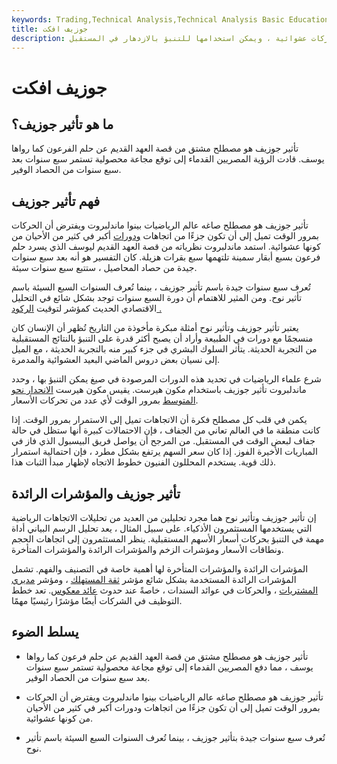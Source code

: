 ```yaml
---
keywords: Trading,Technical Analysis,Technical Analysis Basic Education
title: جوزيف افكت
description: تأثير جوزيف هو مفهوم أن المثابرة بمرور الوقت تحدث ضمن حركات عشوائية ، ويمكن استخدامها للتنبؤ بالازدهار في المستقبل.
---
```


# جوزيف افكت
## ما هو تأثير جوزيف؟

تأثير جوزيف هو مصطلح مشتق من قصة العهد القديم عن حلم الفرعون كما رواها يوسف. قادت الرؤية المصريين القدماء إلى توقع مجاعة محصولية تستمر سبع سنوات بعد سبع سنوات من الحصاد الوفير.

## فهم تأثير جوزيف

تأثير جوزيف هو مصطلح صاغه عالم الرياضيات بينوا ماندلبروت ويفترض أن الحركات بمرور الوقت تميل إلى أن تكون جزءًا من اتجاهات [ودورات](/market_cycles) أكبر في كثير من الأحيان من كونها عشوائية. استمد ماندلبروت نظرياته من قصة العهد القديم ليوسف الذي يسرد حلم فرعون بسبع أبقار سمينة تلتهمها سبع بقرات هزيلة. كان التفسير هو أنه بعد سبع سنوات جيدة من حصاد المحاصيل ، ستتبع سبع سنوات سيئة.

تُعرف سبع سنوات جيدة باسم تأثير جوزيف ، بينما تُعرف السنوات السبع السيئة باسم تأثير نوح. ومن المثير للاهتمام أن دورة السبع سنوات توجد بشكل شائع في التحليل الاقتصادي الحديث كمؤشر لتوقيت [الركود .](/recession)

يعتبر تأثير جوزيف وتأثير نوح أمثلة مبكرة مأخوذة من التاريخ تُظهر أن الإنسان كان منسجمًا مع دورات في الطبيعة وأراد أن يصبح أكثر قدرة على التنبؤ بالنتائج المستقبلية من التجربة الحديثة. يتأثر السلوك البشري في جزء كبير منه بالتجربة الحديثة ، مع الميل إلى نسيان بعض دروس الماضي البعيد العشوائية والمدمرة.

شرع علماء الرياضيات في تحديد هذه الدورات المرصودة في صيغ يمكن التنبؤ بها ، وحدد ماندلبروت تأثير جوزيف باستخدام مكون هيرست. يقيس مكون هيرست [الانحدار نحو المتوسط](/meanreversion) بمرور الوقت لأي عدد من تحركات الأسعار.

يكمن في قلب كل مصطلح فكرة أن الاتجاهات تميل إلى الاستمرار بمرور الوقت. إذا كانت منطقة ما في العالم تعاني من الجفاف ، فإن الاحتمالات كبيرة أنها ستظل في حالة جفاف لبعض الوقت في المستقبل. من المرجح أن يواصل فريق البيسبول الذي فاز في المباريات الأخيرة الفوز. إذا كان سعر السهم يرتفع بشكل مطرد ، فإن احتمالية استمرار ذلك قوية. يستخدم المحللون الفنيون خطوط الاتجاه لإظهار مبدأ الثبات هذا.

## تأثير جوزيف والمؤشرات الرائدة

إن تأثير جوزيف وتأثير نوح هما مجرد تحليلين من العديد من تحليلات الاتجاهات الرياضية التي يستخدمها المستثمرون الأذكياء. على سبيل المثال ، يعد تحليل الرسم البياني أداة مهمة في التنبؤ بحركات أسعار الأسهم المستقبلية. ينظر المستثمرون إلى اتجاهات الحجم ونطاقات الأسعار ومؤشرات الزخم والمؤشرات الرائدة والمؤشرات المتأخرة.

المؤشرات الرائدة والمؤشرات المتأخرة لها أهمية خاصة في التصنيف والفهم. تشمل المؤشرات الرائدة المستخدمة بشكل شائع مؤشر [ثقة المستهلك](/cci) ، ومؤشر [مديري المشتريات](/pmi) ، والحركات في عوائد السندات ، خاصةً عند حدوث [عائد معكوس](/invertedyieldcurve). تعد خطط التوظيف في الشركات أيضًا مؤشرًا رئيسيًا مهمًا.

## يسلط الضوء

- تأثير جوزيف هو مصطلح مشتق من قصة العهد القديم عن حلم فرعون كما رواها يوسف ، مما دفع المصريين القدماء إلى توقع مجاعة محصولية تستمر سبع سنوات بعد سبع سنوات من الحصاد الوفير.

- تأثير جوزيف هو مصطلح صاغه عالم الرياضيات بينوا ماندلبروت ويفترض أن الحركات بمرور الوقت تميل إلى أن تكون جزءًا من اتجاهات ودورات أكبر في كثير من الأحيان من كونها عشوائية.

- تُعرف سبع سنوات جيدة بتأثير جوزيف ، بينما تُعرف السنوات السبع السيئة باسم تأثير نوح.


